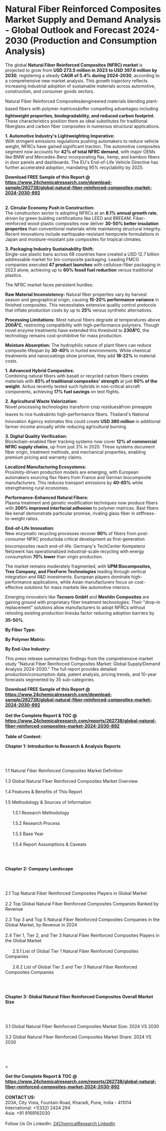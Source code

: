 <h1>Natural Fiber Reinforced Composites Market Supply and Demand Analysis - Global Outlook and Forecast 2024-2030 (Production and Consumption Analysis)</h1><p>The global <strong>Natural Fiber Reinforced Composites (NFRC) market</strong> is projected to grow from <strong>USD 273.5 million in 2023 to USD 397.6 million by 2030</strong>, registering a steady <strong>CAGR of 5.4% during 2024-2030</strong>, according to a comprehensive new market analysis. This growth trajectory reflects increasing industrial adoption of sustainable materials across automotive, construction, and consumer goods sectors.</p><p>Natural Fiber Reinforced Compositesâengineered materials blending plant-based fibers with polymer matricesâoffer compelling advantages including <strong>lightweight properties, biodegradability, and reduced carbon footprint</strong>. These characteristics position them as ideal substitutes for traditional fiberglass and carbon fiber composites in numerous structural applications.</p><p><strong>1. Automotive Industry's Lightweighting Imperative:</strong><br>
With stringent emissions regulations pushing automakers to reduce vehicle weight, NFRCs have gained significant traction. The automotive composites segment now accounts for <strong>42% of total NFRC demand</strong>, with major OEMs like BMW and Mercedes-Benz incorporating flax, hemp, and bamboo fibers in door panels and dashboards. The EU's End-of-Life Vehicle Directive has further accelerated adoption, mandating 95% recyclability by 2025.</p><div><b>Download FREE Sample of this Report @ 
            <a href="https://www.24chemicalresearch.com/download-sample/262738/global-natural-fiber-reinforced-composites-market-2024-2030-892">
            https://www.24chemicalresearch.com/download-sample/262738/global-natural-fiber-reinforced-composites-market-2024-2030-892</a></b></div><br><p><strong>2. Circular Economy Push in Construction:</strong><br>
The construction sector is adopting NFRCs at an <strong>8.1% annual growth rate</strong>, driven by green building certifications like LEED and BREEAM. Fiber-reinforced wood-plastic composites now deliver <strong>30-50% better insulation properties</strong> than conventional materials while maintaining structural integrity. Recent innovations include earthquake-resistant hempcrete formulations in Japan and moisture-resistant jute composites for tropical climates.</p><p><strong>3. Packaging Industry Sustainability Shift:</strong><br>
Single-use plastic bans across 68 countries have created a USD 12.7 billion addressable market for bio-composite packaging. Leading FMCG companies executed <strong>47 product launches</strong> with cellulose-fiber packaging in 2023 alone, achieving up to <strong>60% fossil fuel reduction</strong> versus traditional plastics.</p><p>The NFRC market faces persistent hurdles:</p><p><strong>Raw Material Inconsistency:</strong> Natural fiber properties vary by harvest season and geographical origin, causing <strong>15-20% performance variance</strong> in finished composites. This necessitates extensive quality control protocols that inflate production costs by up to <strong>25%</strong> versus synthetic alternatives.</p><p><strong>Processing Limitations:</strong> Most natural fibers degrade at temperatures above <strong>200Â°C</strong>, restricting compatibility with high-performance polymers. Though novel enzyme treatments have extended this threshold to <strong>230Â°C</strong>, the technology remains cost-prohibitive for mass production.</p><p><strong>Moisture Absorption:</strong> The hydrophilic nature of plant fibers can reduce composite lifespan by <strong>30-40%</strong> in humid environments. While chemical treatments and nanocoatings show promise, they add <strong>18-22%</strong> to material costs.</p><p><strong>1. Advanced Hybrid Composites:</strong><br>
Combining natural fibers with basalt or recycled carbon fibers creates materials with <strong>85% of traditional composites' strength</strong> at just <strong>60% of the weight</strong>. Airbus recently tested such hybrids in non-critical aircraft components, achieving <strong>17% fuel savings</strong> on test flights.</p><p><strong>2. Agricultural Waste Valorization:</strong><br>
Novel processing technologies transform crop residuesâfrom pineapple leaves to rice husksâinto high-performance fibers. Thailand's National Innovation Agency estimates this could create <strong>USD 380 million</strong> in additional farmer income annually while reducing agricultural burning.</p><p><strong>3. Digital Quality Verification:</strong><br>
Blockchain-enabled fiber tracking systems now cover <strong>12% of commercial NFRC supply chains</strong>, up from just 3% in 2020. These systems document fiber origin, treatment methods, and mechanical properties, enabling premium pricing and warranty claims.</p><p><strong>Localized Manufacturing Ecosystems:</strong><br>
    Proximity-driven production models are emerging, with European automakers sourcing flax fibers from France and German biocomposite manufacturers. This reduces transport emissions by <strong>40-65%</strong> while strengthening rural economies.</p><p><strong>Performance-Enhanced Natural Fibers:</strong><br>
    Plasma treatment and genetic modification techniques now produce fibers with <strong>200% improved interfacial adhesion</strong> to polymer matrices. Bast fibers like kenaf demonstrate particular promise, rivaling glass fiber in stiffness-to-weight ratios.</p><p><strong>End-of-Life Innovation:</strong><br>
    New enzymatic recycling processes recover <strong>90%</strong> of fibers from post-consumer NFRC productsâa critical development as first-generation biocomposites reach end-of-life. Germany's TechCenter Kompetenz Netzwerk has operationalized industrial-scale recycling with energy consumption <strong>70% lower</strong> than virgin production.</p><p>The market remains moderately fragmented, with <strong>UPM Biocomposites, Trex Company, and FlexForm Technologies</strong> leading through vertical integration and R&amp;D investments. European players dominate high-performance applications, while Asian manufacturers focus on cost-effective solutions for mass markets like automotive interiors.</p><p>Emerging innovators like <strong>Tecnaro GmbH</strong> and <strong>Meshlin Composites</strong> are gaining ground with proprietary fiber treatment technologies. Their "drop-in replacement" solutions allow manufacturers to adopt NFRCs without retooling existing production linesâa factor reducing adoption barriers by <strong>35-50%</strong>.</p><p><strong>By Fiber Type:</strong></p><p><strong>By Polymer Matrix:</strong></p><p><strong>By End-Use Industry:</strong></p><p>This press release summarizes findings from the comprehensive market study "Natural Fiber Reinforced Composites Market: Global Supply/Demand Analysis 2024-2030." The full report provides detailed production/consumption data, patent analysis, pricing trends, and 10-year forecasts segmented by 35 sub-categories.</p><div><b>Download FREE Sample of this Report @ 
            <a href="https://www.24chemicalresearch.com/download-sample/262738/global-natural-fiber-reinforced-composites-market-2024-2030-892">
            https://www.24chemicalresearch.com/download-sample/262738/global-natural-fiber-reinforced-composites-market-2024-2030-892</a></b></div><br><div><b>Get the Complete Report & TOC @ 
            <a href="https://www.24chemicalresearch.com/reports/262738/global-natural-fiber-reinforced-composites-market-2024-2030-892">
            https://www.24chemicalresearch.com/reports/262738/global-natural-fiber-reinforced-composites-market-2024-2030-892</a></b></div><br>
            <b>Table of Content:</b><p><p><strong>Chapter 1: Introduction to Research &amp; Analysis Reports</strong></p><br />
<br />
<p>1.1 Natural Fiber Reinforced Composites Market Definition<br /><br />
1.3 Global Natural Fiber Reinforced Composites Market Overview<br /><br />
1.4 Features &amp; Benefits of This Report<br /><br />
1.5 Methodology &amp; Sources of Information<br /><br />
&nbsp;&nbsp;&nbsp;&nbsp;&nbsp; 1.5.1 Research Methodology<br /><br />
&nbsp;&nbsp;&nbsp;&nbsp;&nbsp; 1.5.2 Research Process<br /><br />
&nbsp;&nbsp;&nbsp;&nbsp;&nbsp; 1.5.3 Base Year<br /><br />
&nbsp;&nbsp;&nbsp;&nbsp;&nbsp; 1.5.4 Report Assumptions &amp; Caveats</p><br />
<br />
<p><strong>Chapter 2: Company Landscape</strong></p><br />
<br />
<p>2.1 Top Natural Fiber Reinforced Composites Players in Global Market<br /><br />
2.2 Top Global Natural Fiber Reinforced Composites Companies Ranked by Revenue<br /><br />
2.3 Top 3 and Top 5 Natural Fiber Reinforced Composites Companies in the Global Market, by Revenue in 2024<br /><br />
2.4 Tier 1, Tier 2, and Tier 3 Natural Fiber Reinforced Composites Players in the Global Market<br /><br />
&nbsp;&nbsp;&nbsp;&nbsp;&nbsp; 2.5.1 List of Global Tier 1 Natural Fiber Reinforced Composites Companies<br /><br />
&nbsp;&nbsp;&nbsp;&nbsp;&nbsp; 2.6.2 List of Global Tier 2 and Tier 3 Natural Fiber Reinforced Composites Companies</p><br />
<br />
<p><strong>Chapter 3: Global Natural Fiber Reinforced Composites Overall Market Size</strong></p><br />
<br />
<p>3.1 Global Natural Fiber Reinforced Composites Market Size: 2024 VS 2030<br /><br />
3.2 Global Natural Fiber Reinforced Composites Market Share: 2024 VS 2030</p><br />
<br />
<p><</p><div><b>Get the Complete Report & TOC @ 
            <a href="https://www.24chemicalresearch.com/reports/262738/global-natural-fiber-reinforced-composites-market-2024-2030-892">
            https://www.24chemicalresearch.com/reports/262738/global-natural-fiber-reinforced-composites-market-2024-2030-892</a></b></div><br><b>CONTACT US:</b><br>
            203A, City Vista, Fountain Road, Kharadi, Pune, India - 411014<br>
            International: +1(332) 2424 294<br>
            Asia: +91 9169162030 <br><br>
            Follow Us On LinkedIn: <a href="https://www.linkedin.com/company/24chemicalresearch/">24ChemicalResearch LinkedIn</a>